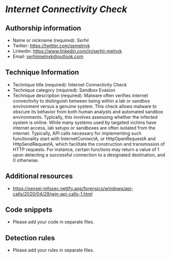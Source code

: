 # *Internet Connectivity Check*

## Authorship information
* Name or nickname (required): *Serhii*
* Twitter: https://twitter.com/semelnyk
* Linkedin: https://www.linkedin.com/in/serhii-melnyk
* Email: serhiimelnyk@outlook.com
  
## Technique Information
* Technique title (required): Internet Connectivity Check
* Technique category (required): Sandbox Evasion
* Technique description (required): Malware often verifies internet connectivity to distinguish between being within a lab or sandbox environment versus a genuine system. This check allows malware to obscure its behavior from both human analysts and automated sandbox environments. Typically, this involves assessing whether the infected system is online. While many systems used by targeted victims have internet access, lab setups or sandboxes are often isolated from the internet. Typically, API calls necessary for implementing such functionality start with InternetConnectA, or HttpOpenRequestA and HttpSendRequestA, which facilitate the construction and transmission of HTTP requests. For instance, certain functions may return a value of 1 upon detecting a successful connection to a designated destination, and 0 otherwise.

## Additional resources
* https://sensei-infosec.netlify.app/forensics/windows/api-calls/2020/04/29/win-api-calls-1.html

## Code snippets
* Please add your code in separate files.

## Detection rules
* Please add your rules in separate files.
